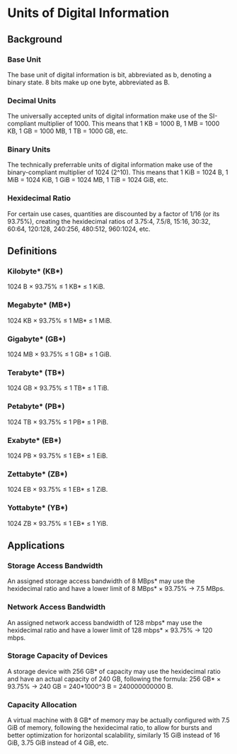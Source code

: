# Units of Digital Information
## Background
### Base Unit
The base unit of digital information is bit, abbreviated as b, denoting a binary state. 8 bits make up one byte, abbreviated as B.
### Decimal Units
The universally accepted units of digital information make use of the SI-compliant multiplier of 1000. This means that 1 KB = 1000 B, 1 MB = 1000 KB, 1 GB = 1000 MB, 1 TB = 1000 GB, etc.
### Binary Units
The technically preferrable units of digital information make use of the binary-compliant multiplier of 1024 (2^10). This means that 1 KiB = 1024 B, 1 MiB = 1024 KiB, 1 GiB = 1024 MB, 1 TiB = 1024 GiB, etc.
### Hexidecimal Ratio
For certain use cases, quantities are discounted by a factor of 1/16 (or its 93.75%), creating the hexidecimal ratios of 3.75:4, 7.5/8, 15:16, 30:32, 60:64, 120:128, 240:256, 480:512, 960:1024, etc.
## Definitions
### Kilobyte* (KB*)
1024 B × 93.75% ≤ 1 KB* ≤ 1 KiB.
### Megabyte* (MB*)
1024 KB × 93.75% ≤ 1 MB* ≤ 1 MiB.
### Gigabyte* (GB*)
1024 MB × 93.75% ≤ 1 GB* ≤ 1 GiB.
### Terabyte* (TB*)
1024 GB × 93.75% ≤ 1 TB* ≤ 1 TiB.
### Petabyte* (PB*)
1024 TB × 93.75% ≤ 1 PB* ≤ 1 PiB.
### Exabyte* (EB*)
1024 PB × 93.75% ≤ 1 EB* ≤ 1 EiB.
### Zettabyte* (ZB*)
1024 EB × 93.75% ≤ 1 EB* ≤ 1 ZiB.
### Yottabyte* (YB*)
1024 ZB × 93.75% ≤ 1 EB* ≤ 1 YiB.
## Applications
### Storage Access Bandwidth
An assigned storage access bandwidth of 8 MBps* may use the hexidecimal ratio and have a lower limit of 8 MBps* × 93.75% -> 7.5 MBps.
### Network Access Bandwidth
An assigned network access bandwidth of 128 mbps* may use the hexidecimal ratio and have a lower limit of 128 mbps* × 93.75% -> 120 mbps.
### Storage Capacity of Devices
A storage device with 256 GB* of capacity may use the hexidecimal ratio and have an actual capacity of 240 GB, following the formula: 256 GB* × 93.75% -> 240 GB = 240*1000^3 B = 240000000000 B.
### Capacity Allocation
A virtual machine with 8 GB* of memory may be actually configured with 7.5 GiB of memory, following the hexidecimal ratio, to allow for bursts and better optimization for horizontal scalability, similarly 15 GiB instead of 16 GiB, 3.75 GiB instead of 4 GiB, etc.